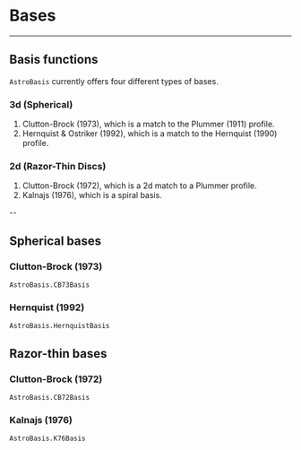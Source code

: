
# Bases

---
## Basis functions

`AstroBasis` currently offers four different types of bases.
### 3d (Spherical)
1. Clutton-Brock (1973), which is a match to the Plummer (1911) profile.
2. Hernquist & Ostriker (1992), which is a match to the Hernquist (1990) profile.

### 2d (Razor-Thin Discs)
1. Clutton-Brock (1972), which is a 2d match to a Plummer profile.
2. Kalnajs (1976), which is a spiral basis.

--

## Spherical bases

### Clutton-Brock (1973)
```@docs
AstroBasis.CB73Basis
```

### Hernquist (1992)
```@docs
AstroBasis.HernquistBasis
```


## Razor-thin bases

### Clutton-Brock (1972)
```@docs
AstroBasis.CB72Basis
```

### Kalnajs (1976)
```@docs
AstroBasis.K76Basis
```